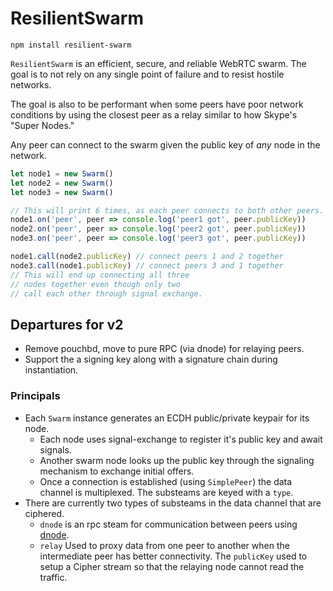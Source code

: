 # ResilientSwarm

```
npm install resilient-swarm
```

`ResilientSwarm` is an efficient, secure, and reliable WebRTC swarm. The
goal is to not rely on any single point of failure and to resist
hostile networks.

The goal is also to be performant when some peers have poor network
conditions by using the closest peer as a relay similar to how Skype's
"Super Nodes."

Any peer can connect to the swarm given the public key of *any* node in the
network.

```javascript
let node1 = new Swarm()
let node2 = new Swarm()
let node3 = new Swarm()

// This will print 6 times, as each peer connects to both other peers.
node1.on('peer', peer => console.log('peer1 got', peer.publicKey))
node2.on('peer', peer => console.log('peer2 got', peer.publicKey))
node3.on('peer', peer => console.log('peer3 got', peer.publicKey))

node1.call(node2.publicKey) // connect peers 1 and 2 together
node3.call(node1.publicKey) // connect peers 3 and 1 together
// This will end up connecting all three
// nodes together even though only two
// call each other through signal exchange.
```

## Departures for v2

* Remove pouchbd, move to pure RPC (via dnode) for relaying peers.
* Support the a signing key along with a signature chain during instantiation.

### Principals

* Each `Swarm` instance generates an ECDH public/private keypair for its node.
  * Each node uses signal-exchange to register it's public key and await
    signals.
  * Another swarm node looks up the public key through the signaling mechanism
    to exchange initial offers.
  * Once a connection is established (using `SimplePeer`) the data channel is
    multiplexed. The substeams are keyed with a `type`.
* There are currently two types of substeams in the data channel that are
  ciphered.
  * `dnode` is an rpc steam for communication between peers using [dnode]().
  * `relay` Used to proxy data from one peer to another when the intermediate
    peer has better connectivity. The `publicKey` used to setup a
    Cipher stream so that the relaying node cannot read the traffic.
